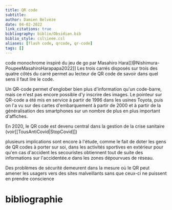 ```yaml
---
title: QR code
subtitle:
author: Damien Belvèze
date: 04-02-2022
link_citations: true
bibliography: biblio/Obsidian.bib
biblio_style: csl\ieee.csl
aliases: [flash code, qrcode, qr-code]
tags: []
---
```


code monochrome inspiré du jeu de go par Masahiro Hara[[@Nishimura-PoupeeMasahiroHarapapa2022]] 
Les trois carrés disposés sur trois des quatre côtés du carré permet au lecteur de QR code de savoir dans quel sens il faut lire le code. 

Un QR-code permet d'englober bien plus d'information qu'un code-barre, mais ce n'est pas encore possible d'y inscrire des images. 
Le pointeur sur QR-code a été mis en service à partir de 1996 dans les usines Toyota, puis on l'a vu sur des cartes d'embarquement à partir de 2000 et à partir de la généralisation des smartphones sur un nombre de plus en plus important d'affiches.

En 2020, le QR code est devenu central dans la gestion de la crise sanitaire (voir[[TousAntiCovid|StopCovid]])

plusieurs implications sont encore à l'étude, comme le fait de doter les gens de QR codes à porter sur soi, dans les activités sportives en extérieur pour qu'en cas d'accident les secouristes obtiennent tout de suite des informations sur l'accidentée.e dans les zones dépourvues de réseau. 

Des problèmes de sécurité demeurent dans la mesure où le QR peut amener les usagers vers des sites malveillants sans que ceux-ci ne puissent en prendre conscience







# bibliographie

